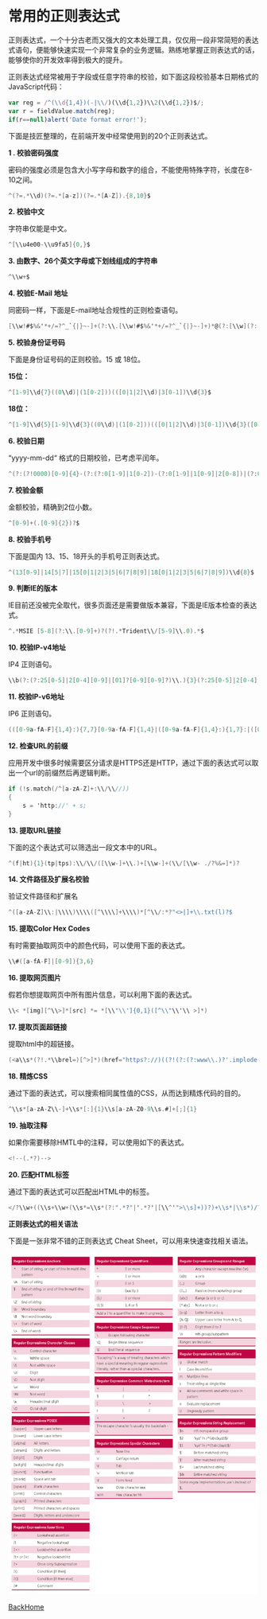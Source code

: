 # 常用的正则表达式

正则表达式，一个十分古老而又强大的文本处理工具，仅仅用一段非常简短的表达式语句，便能够快速实现一个非常复杂的业务逻辑。熟练地掌握正则表达式的话，能够使你的开发效率得到极大的提升。

正则表达式经常被用于字段或任意字符串的校验，如下面这段校验基本日期格式的JavaScript代码：

```javascript
var reg = /^(\\d{1,4})(-|\\/)(\\d{1,2})\\2(\\d{1,2})$/; 
var r = fieldValue.match(reg);             
if(r==null)alert('Date format error!');
```

下面是技匠整理的，在前端开发中经常使用到的20个正则表达式。

**1 . 校验密码强度** 

密码的强度必须是包含大小写字母和数字的组合，不能使用特殊字符，长度在8-10之间。

```objective-c
^(?=.*\\d)(?=.*[a-z])(?=.*[A-Z]).{8,10}$
```

**2. 校验中文** 

字符串仅能是中文。

```objective-c
^[\\u4e00-\\u9fa5]{0,}$
```

**3. 由数字、26个英文字母或下划线组成的字符串**

```objective-c
^\\w+$
```

**4. 校验E-Mail 地址** 

同密码一样，下面是E-mail地址合规性的正则检查语句。

```objective-c
[\\w!#$%&'*+/=?^_`{|}~-]+(?:\\.[\\w!#$%&'*+/=?^_`{|}~-]+)*@(?:[\\w](?:[\\w-]*[\\w])?\\.)+[\\w](?:[\\w-]*[\\w])?
```

**5. 校验身份证号码** 

下面是身份证号码的正则校验。15 或 18位。

**15位：**

```objective-c
^[1-9]\\d{7}((0\\d)|(1[0-2]))(([0|1|2]\\d)|3[0-1])\\d{3}$
```

**18位：**

```objective-c
^[1-9]\\d{5}[1-9]\\d{3}((0\\d)|(1[0-2]))(([0|1|2]\\d)|3[0-1])\\d{3}([0-9]|X)$
```

**6. 校验日期** 

“yyyy-mm-dd“ 格式的日期校验，已考虑平闰年。

```objective-c
^(?:(?!0000)[0-9]{4}-(?:(?:0[1-9]|1[0-2])-(?:0[1-9]|1[0-9]|2[0-8])|(?:0[13-9]|1[0-2])-(?:29|30)|(?:0[13578]|1[02])-31)|(?:[0-9]{2}(?:0[48]|[2468][048]|[13579][26])|(?:0[48]|[2468][048]|[13579][26])00)-02-29)$
```

**7. 校验金额** 

金额校验，精确到2位小数。

```objective-c
^[0-9]+(.[0-9]{2})?$
```

**8. 校验手机号** 

下面是国内 13、15、18开头的手机号正则表达式。

```objective-c
^(13[0-9]|14[5|7]|15[0|1|2|3|5|6|7|8|9]|18[0|1|2|3|5|6|7|8|9])\\d{8}$
```

**9. 判断IE的版本** 

IE目前还没被完全取代，很多页面还是需要做版本兼容，下面是IE版本检查的表达式。

```objective-c
^.*MSIE [5-8](?:\\.[0-9]+)?(?!.*Trident\\/[5-9]\\.0).*$
```

**10. 校验IP-v4地址** 

IP4 正则语句。

```objective-c
\\b(?:(?:25[0-5]|2[0-4][0-9]|[01]?[0-9][0-9]?)\\.){3}(?:25[0-5]|2[0-4][0-9]|[01]?[0-9][0-9]?)\\b
```

**11. 校验IP-v6地址** 

IP6 正则语句。

```objective-c
(([0-9a-fA-F]{1,4}:){7,7}[0-9a-fA-F]{1,4}|([0-9a-fA-F]{1,4}:){1,7}:|([0-9a-fA-F]{1,4}:){1,6}:[0-9a-fA-F]{1,4}|([0-9a-fA-F]{1,4}:){1,5}(:[0-9a-fA-F]{1,4}){1,2}|([0-9a-fA-F]{1,4}:){1,4}(:[0-9a-fA-F]{1,4}){1,3}|([0-9a-fA-F]{1,4}:){1,3}(:[0-9a-fA-F]{1,4}){1,4}|([0-9a-fA-F]{1,4}:){1,2}(:[0-9a-fA-F]{1,4}){1,5}|[0-9a-fA-F]{1,4}:((:[0-9a-fA-F]{1,4}){1,6})|:((:[0-9a-fA-F]{1,4}){1,7}|:)|fe80:(:[0-9a-fA-F]{0,4}){0,4}%[0-9a-zA-Z]{1,}|::(ffff(:0{1,4}){0,1}:){0,1}((25[0-5]|(2[0-4]|1{0,1}[0-9]){0,1}[0-9])\\.){3,3}(25[0-5]|(2[0-4]|1{0,1}[0-9]){0,1}[0-9])|([0-9a-fA-F]{1,4}:){1,4}:((25[0-5]|(2[0-4]|1{0,1}[0-9]){0,1}[0-9])\\.){3,3}(25[0-5]|(2[0-4]|1{0,1}[0-9]){0,1}[0-9]))
```

**12. 检查URL的前缀** 

应用开发中很多时候需要区分请求是HTTPS还是HTTP，通过下面的表达式可以取出一个url的前缀然后再逻辑判断。

```objective-c
if (!s.match(/^[a-zA-Z]+:\\/\\//))
{
    s = 'http://' + s;
}
```

**13. 提取URL链接** 

下面的这个表达式可以筛选出一段文本中的URL。

```objective-c
^(f|ht){1}(tp|tps):\\/\\/([\\w-]+\\.)+[\\w-]+(\\/[\\w- ./?%&=]*)?
```

**14. 文件路径及扩展名校验** 

验证文件路径和扩展名

```objective-c
^([a-zA-Z]\\:|\\\\)\\\\([^\\\\]+\\\\)*[^\\/:*?"<>|]+\\.txt(l)?$
```

**15. 提取Color Hex Codes** 

有时需要抽取网页中的颜色代码，可以使用下面的表达式。

```objective-c
\\#([a-fA-F]|[0-9]){3,6}
```

**16. 提取网页图片** 

假若你想提取网页中所有图片信息，可以利用下面的表达式。

```objective-c
\\< *[img][^\\>]*[src] *= *[\\"\\']{0,1}([^\\"\\'\\ >]*)
```

**17. 提取页面超链接** 

提取html中的超链接。

```objective-c
(<a\\s*(?!.*\\brel=)[^>]*)(href="https?://)((?!(?:(?:www\\.)?'.implode('|(?:www\\.)?', $follow_list).'))[^"]+)"((?!.*\\brel=)[^>]*)(?:[^>]*)>
```

**18. 精炼CSS** 

通过下面的表达式，可以搜索相同属性值的CSS，从而达到精炼代码的目的。

```objective-c
^\\s*[a-zA-Z\\-]+\\s*[:]{1}\\s[a-zA-Z0-9\\s.#]+[;]{1}
```

**19. 抽取注释** 

如果你需要移除HMTL中的注释，可以使用如下的表达式。

```objective-c
<!--(.*?)-->
```

**20. 匹配HTML标签** 

通过下面的表达式可以匹配出HTML中的标签。

```objective-c
</?\\w+((\\s+\\w+(\\s*=\\s*(?:".*?"|'.*?'|[\\^'">\\s]+))?)+\\s*|\\s*)/?>
```

**正则表达式的相关语法** 

下面是一张非常不错的正则表达式 Cheat Sheet，可以用来快速查找相关语法。

![re](mdSource/image/正则表达式/re.png)





[BackHome](http://ablexie.github.io/)
